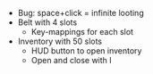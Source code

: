 - Bug: space+click = infinite looting
- Belt with 4 slots
  - Key-mappings for each slot
- Inventory with 50 slots
  - HUD button to open inventory
  - Open and close with I